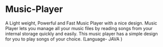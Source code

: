 # Music-Player
A Light weight, Powerful and Fast Music Player with a nice
design. Music Player lets you manage all your music files by
reading songs from your internal storage quickly and easily.
This music player has a simple design for you to play songs of
your choice. (Language- JAVA )
